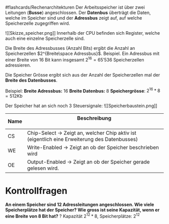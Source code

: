 #flashcards/Rechenarchitekturen 
Der Arbeitsspeicher ist über zwei Leitungen (**Busse**) angeschlossen.
Der **Datenbus** überträgt die Daten, welche im Speicher sind und der **Adressbus** zeigt auf, auf welche Speicherzelle zugegriffen wird.

![[Skizze_speicher.png]]
Innerhalb der CPU befinden sich Register, welche auch eine einzelne Speicherzelle sind.

Die Breite des Adressbusses (Anzahl Bits) ergibt die Anzahl an Speicherzellen $2^{Breite\space Adressbus}$. Beispiel. Ein Adressbus mit einer Breite von $16$ Bit kann insgesamt $2^{16}=65'536$ Speicherzellen adressieren.

Die Speicher Grösse ergibt sich aus der Anzahl der Speicherzellen mal der **Breite des Datenbusses**.

Beispiel:
**Breite Adressbus:** 16
**Breite Datenbus:** 8
**Speichergrösse**: $2^{16}*8 = 512Kb$

Der Speicher hat an sich noch 3 Steuersignale:
![[Speicherbaustein.png]]

| Name | Beschreibung<br><br>                                                                          |
| ---- | --------------------------------------------------------------------------------------------- |
| CS   | Chip-Select -> Zeigt an, welcher Chip aktiv ist (eigentlich eine Erweiterung des Datenbusses) |
| WE   | Write-Enabled -> Zeigt an ob der Speicher beschrieben wird                                    |
| OE   | Output-Enabled -> Zeigt an ob der Speicher gerade gelesen wird.                               |

# Kontrollfragen
**An einem Speicher sind 12 Adressleitungen angeschlossen. Wie viele Speicherplätze hat der Speicher? Wie gross ist seine Kapazität, wenn er eine Breite von 8 Bit hat?**
?
Kapazität $2^{12} * 8$, Speicherplätze: $2^{12}$
